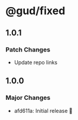 # @gud/fixed

## 1.0.1

### Patch Changes

- Update repo links

## 1.0.0

### Major Changes

- afd611a: Initial release 🚀
